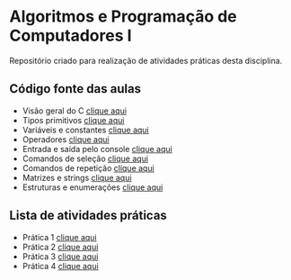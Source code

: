 # Algoritmos e Programação de Computadores I

Repositório criado para realização de atividades práticas desta disciplina.

## Código fonte das aulas

- Visão geral do C [clique aqui](src/aula02)
- Tipos primitivos [clique aqui](src/aula03)
- Variáveis e constantes [clique aqui](src/aula04)
- Operadores [clique aqui](src/aula05)
- Entrada e saída pelo console [clique aqui](src/aula06_07)
- Comandos de seleção [clique aqui](src/aula09_10)
- Comandos de repetição [clique aqui](src/aula11_12)
- Matrizes e strings [clique aqui](src/aula13_14)
- Estruturas e enumerações [clique aqui](src/aula15_16)

## Lista de atividades práticas

- Prática 1 [clique aqui](test/pratica01)
- Prática 2 [clique aqui](test/pratica02)
- Prática 3 [clique aqui](test/pratica03)
- Prática 4 [clique aqui](test/pratica04)
